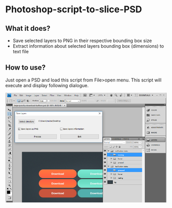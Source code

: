 # Photoshop-script-to-slice-PSD

## What it does?

+ Save selected layers to PNG in their respective bounding box size
+ Extract information about selected layers bounding box (dimensions) to text file

## How to use?

Just open a PSD and load this script from File>open menu. This script will execute and display following dialogue.

![Dialogue screenshot](screenshot.PNG)
